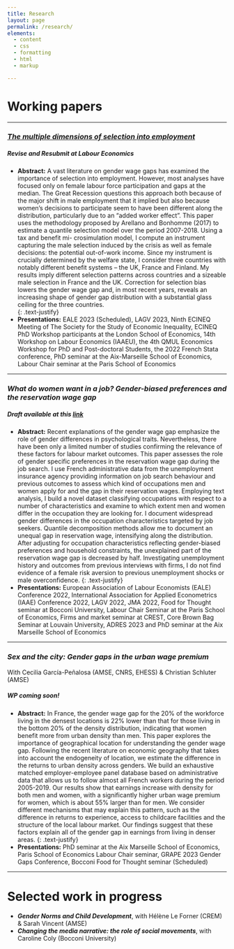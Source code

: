 ```yaml
---
title: Research
layout: page
permalink: /research/
elements:
  - content
  - css
  - formatting
  - html
  - markup  

---
```


# Working papers

---------------------------------------------------------------------------------------------------------------------------------------------------------------

### *[The multiple dimensions of selection into employment](https://www.amse-aixmarseille.fr/sites/default/files/working_papers/wp_2022_-_nr_19.pdf)*

##### Revise and Resubmit at Labour Economics  

  * **Abstract:** A vast literature on gender wage gaps has examined the importance of selection into employment. However, most analyses have focused only on female labour force participation and gaps at the median. The Great Recession questions this approach both because of the major shift in male employment that it implied but also because women’s decisions to participate seem to have been different along the distribution, particularly due to an “added worker effect”. This paper uses the methodology proposed by Arellano and Bonhomme (2017) to estimate a quantile selection model over the period 2007-2018. Using a tax and benefit mi- crosimulation model, I compute an instrument capturing the male selection induced by the crisis as well as female decisions: the potential out-of-work income. Since my instrument is crucially determined by the welfare state, I consider three countries with notably different benefit systems – the UK, France and Finland. My results imply different selection patterns across countries and a sizeable male selection in France and the UK. Correction for selection bias lowers the gender wage gap and, in most recent years, reveals an increasing shape of gender gap distribution with a substantial glass ceiling for the three countries.  
{: .text-justify}
  * **Presentations:** EALE 2023 (Scheduled), LAGV 2023, Ninth ECINEQ Meeting of The Society for the Study of Economic Inequality, ECINEQ PhD Workshop participants at the London School of Economics, 14th Workshop on Labour Economics (IAAEU), the 4th QMUL Economics Workshop for PhD and Post-doctoral Students, the 2022 French Stata conference, PhD seminar at the Aix-Marseille School of Economics, Labour Chair seminar at the Paris School of Economics

---------------------------------------------------------------------------------------------------------------------------------------------------------------


### *What do women want in a job? Gender-biased preferences and the reservation wage gap*

##### Draft available at this [link](https://www.dropbox.com/s/rulyudme99eyjhh/Elass_RWgap.pdf?dl=0)

  * **Abstract:** Recent explanations of the gender wage gap emphasize the role of gender differences in psychological traits. Nevertheless, there have been only a limited number of studies confirming the relevance of these factors for labour market outcomes. This paper assesses the role of gender specific preferences in the reservation wage gap during the job search. I use French administrative data from the unemployment insurance agency providing information on job search behaviour and previous outcomes to assess which kind of occupations men and women apply for and the gap in their reservation wages. Employing text analysis, I build a novel dataset classifying occupations with respect to a number of characteristics and examine to which extent men and women differ in the occupation they are looking for.  I document widespread gender differences in the occupation characteristics targeted by job seekers. Quantile decomposition methods allow me to document an unequal gap in reservation wage, intensifying along the distribution. After adjusting for occupation characteristics reflecting gender-biased preferences and household constraints, the unexplained part of the reservation wage gap is decreased by half. Investigating unemployment history and outcomes from previous interviews with firms, I do not find evidence of a female risk aversion to previous unemployment shocks or male overconfidence.
{: .text-justify}
  * **Presentations:**   European Association of Labour Economists (EALE) Conference 2022, International Association for Applied Econometrics (IAAE) Conference 2022, LAGV 2022, JMA 2022, Food for Thought seminar at Bocconi University, Labour Chair Seminar at the Paris School of Economics, Firms and market seminar at CREST, Core Brown Bag Seminar at Louvain University, ADRES 2023 and PhD seminar at the Aix Marseille School of Economics

---------------------------------------------------------------------------------------------------------------------------------------------------------------


### *Sex and the city: Gender gaps in the urban wage premium*
 With Cecilia García-Peñalosa (AMSE, CNRS, EHESS) & Christian Schluter (AMSE)

#####  WP coming soon! 

  * **Abstract:** In France, the gender wage gap for the 20% of the workforce living in the densest locations is 22% lower than that for those living in the bottom 20% of the density distribution, indicating that women benefit more from urban density than men. This paper explores the importance of geographical location for understanding the gender wage gap. Following the recent literature on economic geography that takes into account the endogeneity of location, we estimate the difference in the returns to urban density across genders. We build an exhaustive matched employer-employee panel database based on administrative data that allows us to follow almost all French workers during the period 2005-2019. Our results show that earnings increase with density for both men and women, with a significantly higher urban wage premium for women, which is about 55\% larger than for men. We consider different mechanisms that may explain this pattern, such as the difference in returns to experience, access to childcare facilities and the structure of the local labour market. Our findings suggest that these factors explain all of the gender gap in earnings from living in denser areas.
{: .text-justify}
  * **Presentations:**   PhD seminar at the Aix Marseille School of Economics, Paris School of Economics Labour Chair seminar, GRAPE 2023 Gender Gaps Conference, Bocconi Food for Thought seminar (Scheduled)

---------------------------------------------------------------------------------------------------------------------------------------------------------------

# Selected work in progress 


  *  **_Gender Norms and Child Development_**, with Hélène Le Forner (CREM) & Sarah Vincent (AMSE)
  * **_Changing the media narrative: the role of social movements_**, with Caroline Coly (Bocconi University)


